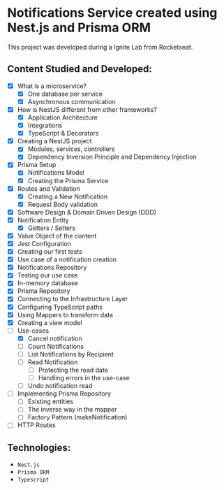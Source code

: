 # Notifications Service created using Nest.js and Prisma ORM

This project was developed during a Ignite Lab from Rocketseat.

## Content Studied and Developed:

- [x] What is a microservice?
  - [x] One database per service
  - [x] Asynchronous communication
- [x] How is NestJS different from other frameworks?
  - [x] Application Architecture
  - [x] Integrations
  - [x] TypeScript & Decorators
- [x] Creating a NestJS project
  - [x] Modules, services, controllers
  - [x] Dependency Inversion Principle and Dependency Injection
- [x] Prisma Setup
  - [x] Notifications Model
  - [x] Creating the Prisma Service
- [x] Routes and Validation
  - [x] Creating a New Notification
  - [x] Request Body validation
- [x] Software Design & Domain Driven Design (DDD)
- [x] Notification Entity
  - [x] Getters / Setters
- [x] Value Object of the content
- [x] Jest Configuration
- [x] Creating our first tests
- [x] Use case of a notification creation
- [x] Notifications Repository
- [x] Testing our use case
- [x] In-memory database
- [x] Prisma Repository
- [x] Connecting to the Infrastructure Layer
- [x] Configuring TypeScript paths
- [x] Using Mappers to transform data
- [x] Creating a view model
- [ ] Use-cases
  - [x] Cancel notification
  - [ ] Count Notifications
  - [ ] List Notifications by Recipient
  - [ ] Read Notification
    - [ ] Protecting the read date
    - [ ] Handling errors in the use-case
  - [ ] Undo notification read
- [ ] Implementing Prisma Repository
  - [ ] Existing entities
  - [ ] The inverse way in the mapper
  - [ ] Factory Pattern (makeNotification)
- [ ] HTTP Routes

## Technologies:

- ``Nest.js``
- ``Prisma ORM``
- ``Typescript``